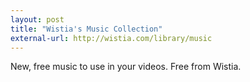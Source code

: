 ```yaml
---
layout: post
title: "Wistia's Music Collection"
external-url: http://wistia.com/library/music
---
```


New, free music to use in your videos. Free from Wistia.
